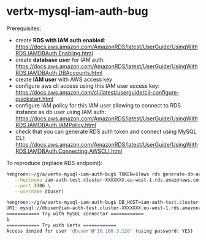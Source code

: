 # vertx-mysql-iam-auth-bug

Prerequisites:

* create **RDS with IAM auth enabled**: https://docs.aws.amazon.com/AmazonRDS/latest/UserGuide/UsingWithRDS.IAMDBAuth.Enabling.html
* create **database user** for IAM auth: https://docs.aws.amazon.com/AmazonRDS/latest/UserGuide/UsingWithRDS.IAMDBAuth.DBAccounts.html
* create **IAM user** with AWS access key
* configure aws cli access using this IAM user access key: https://docs.aws.amazon.com/cli/latest/userguide/cli-configure-quickstart.html
* configure IAM policy for this IAM user allowing to connect to RDS instance as db user using IAM auth: https://docs.aws.amazon.com/AmazonRDS/latest/UserGuide/UsingWithRDS.IAMDBAuth.IAMPolicy.html
* check that you can generate RDS auth token and connect using MySQL CLI: https://docs.aws.amazon.com/AmazonRDS/latest/UserGuide/UsingWithRDS.IAMDBAuth.Connecting.AWSCLI.html

To reproduce (replace RDS endpoint):

```bash
hengroen:~/g/a/vertx-mysql-iam-auth-bug$ TOKEN=$(aws rds generate-db-auth-token \
   --hostname iam-auth-test.cluster-XXXXXXX.eu-west-1.rds.amazonaws.com \
   --port 3306 \
   --username dbuser)

hengroen:~/g/a/vertx-mysql-iam-auth-bug$ DB_HOST=iam-auth-test.cluster-XXXXXXX.eu-west-1.rds.amazonaws.com DB_USER=dbuser DB_NAME=information_schema DB_PASS="${TOKEN}" gradle -q run
URI: mysql://dbuser@iam-auth-test.cluster-XXXXXXX.eu-west-1.rds.amazonaws.com/information_schema
============ Try with MySQL connector ============
1
============ Try with Vertx ============
Access denied for user 'dbuser'@'10.160.3.126' (using password: YES)
```
